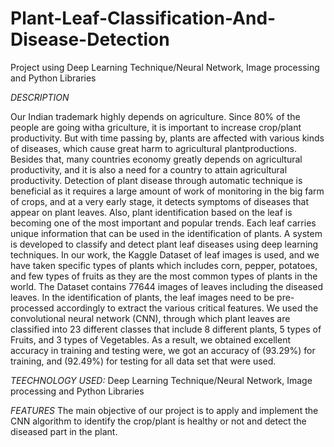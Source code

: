# Plant-Leaf-Classification-And-Disease-Detection
Project using Deep Learning Technique/Neural Network, Image processing and Python Libraries

*DESCRIPTION*

Our Indian trademark highly depends on agriculture. Since 80% of the people are going witha griculture, it is important to increase crop/plant productivity. But with time passing by, plants are affected with various kinds of diseases, which cause great harm to agricultural plantproductions. Besides that, many countries economy greatly depends on agricultural productivity, and it is also a need for a country to attain agricultural productivity. Detection of plant disease through automatic technique is beneficial as it requires a large amount of work of monitoring in the big farm of crops, and at a very early stage, it detects symptoms of diseases that appear on plant leaves. Also, plant identification based on the leaf is becoming one of the most important and popular trends. Each leaf carries unique information that can be used in the identification of plants. A system is developed to classify and detect plant leaf diseases using deep learning techniques. In our work, the Kaggle Dataset of leaf images is used, and we have taken specific types of plants which includes corn, pepper, potatoes, and few types of fruits as they are the most common types of plants in the world. The Dataset contains 77644 images of leaves including the diseased leaves. In the identification of plants, the leaf images need to be pre-processed accordingly to extract the various critical features. We used the convolutional neural network (CNN), through which plant leaves are classified into 23 different classes that include 8 different plants, 5 types of Fruits, and 3 types of Vegetables. As a result, we obtained excellent accuracy in training and testing were, we got an accuracy of (93.29%) for training, and (92.49%) for testing for all data set that were used.


*TEECHNOLOGY USED:*
Deep Learning Technique/Neural Network, Image processing and Python Libraries

*FEATURES*
The main objective of our project is to apply and implement the CNN algorithm to identify the crop/plant is healthy or not and detect the diseased part in the plant.




